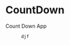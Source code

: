 # CountDown
 Count Down App
          
                           
                                                                                                                                                                      
                                                                                                        
                                                                                                        
                                                                                                  
                                                                                     
                                                        
                                      
                               
          
          djf
          
